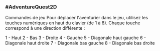 ###  #AdventureQuest2D 

Commandes de jeu
Pour déplacer l'aventurier dans le jeu, utilisez les touches numériques en haut du clavier (de 1 à 8). Chaque touche correspond à une direction différente :

1 - Haut
2 - Bas
3 - Droite
4 - Gauche
5 - Diagonale haut gauche
6 - Diagonale haut droite
7 - Diagonale bas gauche
8 - Diagonale bas droite
